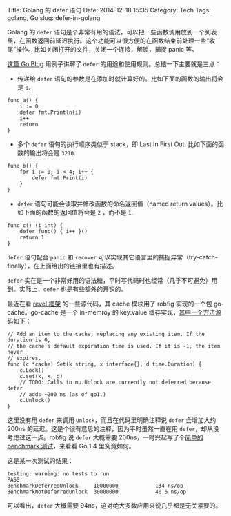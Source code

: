 Title: Golang 的 defer 语句
Date: 2014-12-18 15:35
Category: Tech
Tags: golang, Go
slug: defer-in-golang

Golang 的 `defer` 语句是个非常有用的语法，可以把一些函数调用放到一个列表里，在函数返回前延迟执行。这个功能可以很方便的在函数结束前处理一些“收尾”操作。比如关闭打开的文件，关闭一个连接，解锁，捕捉 panic 等。

[这篇 Go Blog](http://blog.golang.org/defer-panic-and-recover) 用例子讲解了 `defer` 的用途和使用规则。总结一下主要就是三点：

- 传递给 `defer` 语句的参数是在添加时就计算好的。比如下面的函数的输出将会是 `0`.

```golang
func a() {
    i := 0
    defer fmt.Println(i)
    i++
    return
}
```

- 多个 `defer` 语句的执行顺序类似于 stack，即 Last In First Out. 比如下面的函数的输出将会是 `3210`.

```golang
func b() {
    for i := 0; i < 4; i++ {
        defer fmt.Print(i)
    }
}
```

- `defer` 语句可能会读取并修改函数的命名返回值（named return values）。比如下面的函数的返回值将会是 `2` ，而不是 `1`.

```golang
func c() (i int) {
    defer func() { i++ }()
    return 1
}
```

`defer` 语句配合 `panic` 和 `recover` 可以实现其它语言里的捕捉异常（try-catch-finally），在上面给出的链接里也有描述。

`defer` 实在是一个非常好用的语法糖，平时写代码时也经常（几乎不可避免）用到。实际上，`defer` 也是有些额外的开销的。

最近在看 [revel 框架](https://github.com/revel/revel) 的一些源代码，其 cache 模块用了 robfig 实现的一个包 go-cache。go-cache 是一个 in-memroy 的 key:value 缓存实现，[其中一个方法源码如下](https://github.com/robfig/go-cache/blob/master/cache.go#L65)：

```golang
// Add an item to the cache, replacing any existing item. If the duration is 0,
// the cache's default expiration time is used. If it is -1, the item never
// expires.
func (c *cache) Set(k string, x interface{}, d time.Duration) {
	c.Lock()
	c.set(k, x, d)
	// TODO: Calls to mu.Unlock are currently not deferred because defer
	// adds ~200 ns (as of go1.)
	c.Unlock()
}
```

这里没有用 `defer` 来调用 `Unlock`，而且在代码里明确注释说 `defer` 会增加大约 200ns 的延迟。这是个很有意思的注释，因为平时虽然一直在用 `defer`，却从没考虑过这一点。robfig 说 `defer` 大概需要 200ns，一时兴起写了个[简单的 benchmark 测试](https://gist.github.com/DeanThompson/48365dc9472e0a64dba1)，来看看 Go 1.4 里究竟如何。

这是某一次测试的结果：

```text
testing: warning: no tests to run
PASS
BenchmarkDeferredUnlock	    10000000	        134 ns/op
BenchmarkNotDeferredUnlock	30000000	        40.6 ns/op
```

可以看出，`defer` 大概需要 94ns，这对绝大多数应用来说几乎都是无关紧要的。